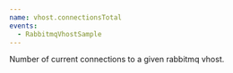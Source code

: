 ```yaml
---
name: vhost.connectionsTotal
events:
  - RabbitmqVhostSample
---
```


Number of current connections to a given rabbitmq vhost.